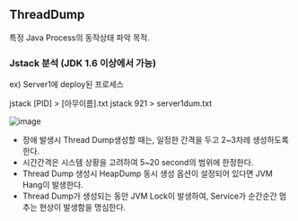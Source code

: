 ## ThreadDump

특정 Java Process의 동작상태 파악 목적.

### Jstack 분석 (JDK 1.6 이상에서 가능)

ex) Server1에 deploy된 프로세스

jstack [PID] > [아무이름].txt
jstack 921 > server1dum.txt

![image](https://user-images.githubusercontent.com/38831314/146486798-ae4e2958-6407-49f1-b1fb-14b8ea03a315.png)


- 장애 발생시 Thread Dump생성할 때는, 일정한 간격을 두고 2~3차례 생성하도록 한다.
- 시간간격은 시스템 상황을 고려하여 5~20 second의 범위에 한정한다.
- Thread Dump 생성시 HeapDump 동시 생성 옵션이 설정되어 있다면  JVM Hang이 발생한다.
- Thread Dump가 생성되는 동안 JVM Lock이 발생하여, Service가 순간순간 멈추는 현상이 발생함을 명심한다.




